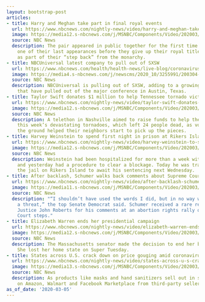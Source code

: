 ```yaml
---
layout: bootstrap-post
articles:
- title: Harry and Meghan take part in final royal events
  url: https://www.nbcnews.com/nightly-news/video/harry-and-meghan-take-part-in-final-royal-events-80104005537
  image: https://media12.s-nbcnews.com/j/MSNBC/Components/Video/202003/nn_mhu_meghan_harry_final_events_200305_1920x1080.nbcnews-fp-1200-630.jpg
  source: NBC News
  description: The pair appeared in public together for the first time in months for
    one of their last appearances before they give up their royal titles on Monday
    as part of their “step back” from the monarchy.
- title: NBCUniversal latest company to pull out of SXSW
  url: https://www.nbcnews.com/health/health-news/live-blog/coronavirus-updates-live-california-declares-emergency-governments-race-stop-spread-n1150561/ncrd1151061
  image: https://media4.s-nbcnews.com/j/newscms/2020_10/3255991/200304-coronavirus-live-blog-cs-116p_fba7ff7775bf90410ee789b7fb4eb4fa.nbcnews-fp-1200-630.jpg
  source: NBC News
  description: NBCUniversal is pulling out of SXSW, adding to a growing list of companies
    that have pulled out of the major conference in Austin, Texas.
- title: Taylor Swift donates $1 million to help Tennessee tornado victims
  url: https://www.nbcnews.com/nightly-news/video/taylor-swift-donates-1-million-to-help-tennessee-tornado-victims-80102981827
  image: https://media12.s-nbcnews.com/j/MSNBC/Components/Video/202003/nn_sbr_tornado_disaster_200305_1920x1080.nbcnews-fp-1200-630.jpg
  source: NBC News
  description: A telethon in Nashville aimed to raise funds to help the victims of
    this week’s devastating tornadoes, which left 24 people dead, as volunteers on
    the ground helped their neighbors start to pick up the pieces.
- title: Harvey Weinstein to spend first night in prison at Rikers Island
  url: https://www.nbcnews.com/nightly-news/video/harvey-weinstein-to-spend-first-night-in-prison-at-rikers-island-80102981807
  image: https://media12.s-nbcnews.com/j/MSNBC/Components/Video/202003/nn_sgo_weinstein_rikers_200305_1920x1080.nbcnews-fp-1200-630.jpg
  source: NBC News
  description: Weinstein had been hospitalized for more than a week with heart problems
    and yesterday had a procedure to clear a blockage. Today he was transferred to
    the jail on Rikers Island to await his sentencing next Wednesday.
- title: After backlash, Schumer walks back comments about Supreme Court Justices
  url: https://www.nbcnews.com/nightly-news/video/after-backlash-schumer-walks-back-comments-about-supreme-court-justices-80101445918
  image: https://media11.s-nbcnews.com/j/MSNBC/Components/Video/202003/nn_khu_schumer_scotus_controversy_200305_1920x1080.nbcnews-fp-1200-630.jpg
  source: NBC News
  description: "“I shouldn’t have used the words I did, but in no way was I making
    a threat,” the top Senate Democrat said. Schumer received a rare rebuke from Chief
    Justice John Roberts for his comments at an abortion rights rally on the Supreme
    Court steps."
- title: Elizabeth Warren ends her presidential campaign
  url: https://www.nbcnews.com/nightly-news/video/elizabeth-warren-ends-her-presidential-campaign-80102981730
  image: https://media12.s-nbcnews.com/j/MSNBC/Components/Video/202003/nn_ami_2020_warren_drops_out_200305_1920x1080.nbcnews-fp-1200-630.jpg
  source: NBC News
  description: The Massachusetts senator made the decision to end her bid for president.
    She lost her home state on Super Tuesday.
- title: States across U.S. crack down on price gouging amid coronavirus fears
  url: https://www.nbcnews.com/nightly-news/video/states-across-u-s-crack-down-on-price-gouging-amid-coronavirus-fears-80101445850
  image: https://media13.s-nbcnews.com/j/MSNBC/Components/Video/202003/nn_jke_coronavirus_scams_gouging_200305_1920x1080.nbcnews-fp-1200-630.jpg
  source: NBC News
  description: As products like masks and hand sanitizers sell out in stores, prices
    on Amazon, Walmart and Facebook Marketplace from third-party sellers are skyrocketing.
as_of_date: '2020-03-05'
---
```


